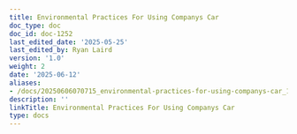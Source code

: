 ```yaml
---
title: Environmental Practices For Using Companys Car
doc_type: doc
doc_id: doc-1252
last_edited_date: '2025-05-25'
last_edited_by: Ryan Laird
version: '1.0'
weight: 2
date: '2025-06-12'
aliases:
- /docs/20250606070715_environmental-practices-for-using-companys-car_1_1/
description: ''
linkTitle: Environmental Practices For Using Companys Car
type: docs
---
```


